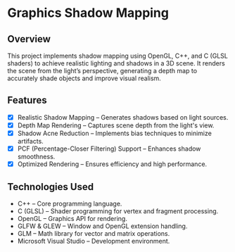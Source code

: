 # Graphics Shadow Mapping

## Overview

This project implements shadow mapping using OpenGL, C++, and C (GLSL shaders) to achieve realistic lighting and shadows in a 3D scene. 
It renders the scene from the light’s perspective, generating a depth map to accurately shade objects and improve visual realism.

## Features

- [x] Realistic Shadow Mapping – Generates shadows based on light sources.
- [x] Depth Map Rendering – Captures scene depth from the light's view.
- [x] Shadow Acne Reduction – Implements bias techniques to minimize artifacts.
- [x] PCF (Percentage-Closer Filtering) Support – Enhances shadow smoothness.
- [x] Optimized Rendering – Ensures efficiency and high performance.

## Technologies Used

- C++ – Core programming language.
- C (GLSL) – Shader programming for vertex and fragment processing.
- OpenGL – Graphics API for rendering.
- GLFW & GLEW – Window and OpenGL extension handling.
- GLM – Math library for vector and matrix operations.
- Microsoft Visual Studio – Development environment.
